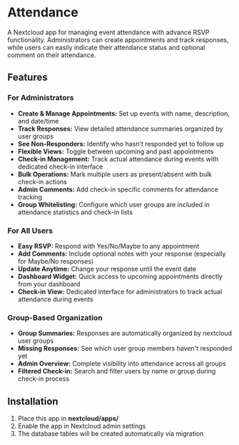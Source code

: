 # Attendance

A Nextcloud app for managing event attendance with advance RSVP functionality. Administrators can create appointments and track responses, while users can easily indicate their attendance status and optional comment on their attendance.

## Features

### For Administrators
- **Create & Manage Appointments:** Set up events with name, description, and date/time
- **Track Responses:** View detailed attendance summaries organized by user groups
- **See Non-Responders:** Identify who hasn't responded yet to follow up
- **Flexible Views:** Toggle between upcoming and past appointments
- **Check-in Management:** Track actual attendance during events with dedicated check-in interface
- **Bulk Operations:** Mark multiple users as present/absent with bulk check-in actions
- **Admin Comments:** Add check-in specific comments for attendance tracking
- **Group Whitelisting:** Configure which user groups are included in attendance statistics and check-in lists

### For All Users  
- **Easy RSVP:** Respond with Yes/No/Maybe to any appointment
- **Add Comments:** Include optional notes with your response (especially for Maybe/No responses)
- **Update Anytime:** Change your response until the event date
- **Dashboard Widget:** Quick access to upcoming appointments directly from your dashboard
- **Check-in View:** Dedicated interface for administrators to track actual attendance during events

### Group-Based Organization
- **Group Summaries:** Responses are automatically organized by nextcloud user groups
- **Missing Responses:** See which user group members haven't responded yet
- **Admin Overview:** Complete visibility into attendance across all groups
- **Filtered Check-in:** Search and filter users by name or group during check-in process

## Installation

1. Place this app in **nextcloud/apps/**
2. Enable the app in Nextcloud admin settings
3. The database tables will be created automatically via migration

